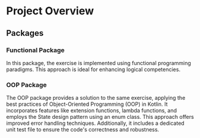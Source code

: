 # Project Overview

## Packages

### Functional Package
In this package, the exercise is implemented using functional programming paradigms. This approach is ideal for enhancing logical competencies.

### OOP Package
The OOP package provides a solution to the same exercise, applying the best practices of Object-Oriented Programming (OOP) in Kotlin. It incorporates features like extension functions, lambda functions, and employs the State design pattern using an enum class. This approach offers improved error handling techniques. Additionally, it includes a dedicated unit test file to ensure the code's correctness and robustness.
